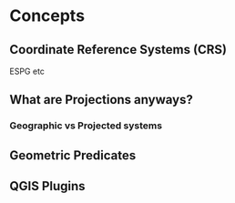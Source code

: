 # Concepts

## Coordinate Reference Systems (CRS)

ESPG etc
## What are Projections anyways?
### Geographic vs Projected systems

## Geometric Predicates

## QGIS Plugins
